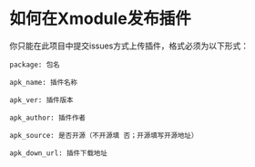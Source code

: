 # 如何在Xmodule发布插件
你只能在此项目中提交issues方式上传插件，格式必须为以下形式：
  ```
 package: 包名
 
 apk_name: 插件名称
 
 apk_ver: 插件版本
 
 apk_author: 插件作者
 
 apk_source: 是否开源（不开源填 否；开源填写开源地址）
 
 apk_down_url: 插件下载地址
```
